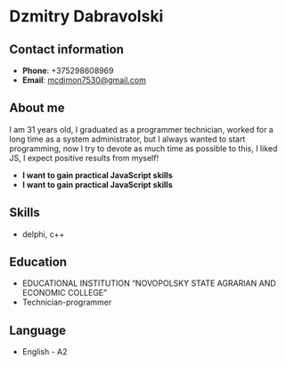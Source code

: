 # Dzmitry Dabravolski 

## Contact information

- **Phone**: +375298608969
- **Email**: mcdimon7530@gmail.com  

## About me

I am 31 years old, I graduated as a programmer technician, worked for a long time as a system administrator, but I always wanted to start programming, now I try to devote as much time as possible to this, I liked JS, I expect positive results from myself!

- **I want to gain practical JavaScript skills**
- **I want to gain practical JavaScript skills**


## Skills

* delphi, c++

## Education

* EDUCATIONAL INSTITUTION “NOVOPOLSKY STATE AGRARIAN AND ECONOMIC COLLEGE”
* Technician-programmer

## Language

* English - A2
